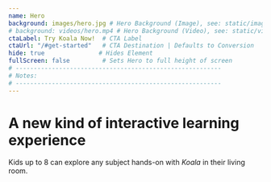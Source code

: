 ```yaml
---
name: Hero
background: images/hero.jpg # Hero Background (Image), see: static/images/hero.jpg
# background: videos/hero.mp4 # Hero Background (Video), see: static/videos/hero.mp4
ctaLabel: Try Koala Now!  # CTA Label
ctaUrl: "/#get-started"   # CTA Destination | Defaults to Conversion
hide: true               # Hides Element
fullScreen: false         # Sets Hero to full height of screen
# ---------------------------------------------------------
# Notes:
# ---------------------------------------------------------
---
```


# A new kind of interactive learning experience

Kids up to 8 can explore any subject hands-on with <em>Koala</em> in their living room.
